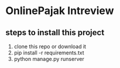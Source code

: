 # OnlinePajak Intreview

## steps to install this project

1.  clone this repo or download it
2.  pip install -r requirements.txt
3.  python manage.py runserver
